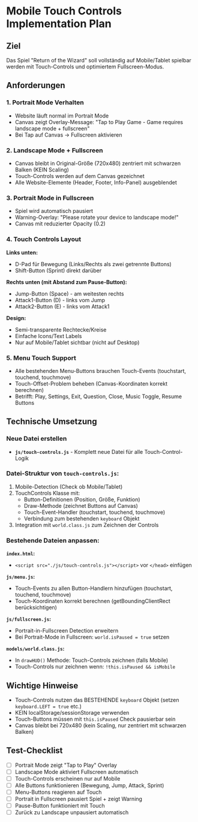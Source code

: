 # Mobile Touch Controls Implementation Plan

## Ziel
Das Spiel "Return of the Wizard" soll vollständig auf Mobile/Tablet spielbar werden mit Touch-Controls und optimiertem Fullscreen-Modus.

## Anforderungen

### 1. Portrait Mode Verhalten
- Website läuft normal im Portrait Mode
- Canvas zeigt Overlay-Message: "Tap to Play Game - Game requires landscape mode + fullscreen"
- Bei Tap auf Canvas → Fullscreen aktivieren

### 2. Landscape Mode + Fullscreen
- Canvas bleibt in Original-Größe (720x480) zentriert mit schwarzen Balken (KEIN Scaling)
- Touch-Controls werden auf dem Canvas gezeichnet
- Alle Website-Elemente (Header, Footer, Info-Panel) ausgeblendet

### 3. Portrait Mode in Fullscreen
- Spiel wird automatisch pausiert
- Warning-Overlay: "Please rotate your device to landscape mode!"
- Canvas mit reduzierter Opacity (0.2)

### 4. Touch Controls Layout

**Links unten:**
- D-Pad für Bewegung (Links/Rechts als zwei getrennte Buttons)
- Shift-Button (Sprint) direkt darüber

**Rechts unten (mit Abstand zum Pause-Button):**
- Jump-Button (Space) - am weitesten rechts
- Attack1-Button (D) - links vom Jump
- Attack2-Button (E) - links vom Attack1

**Design:**
- Semi-transparente Rechtecke/Kreise
- Einfache Icons/Text Labels
- Nur auf Mobile/Tablet sichtbar (nicht auf Desktop)

### 5. Menu Touch Support
- Alle bestehenden Menu-Buttons brauchen Touch-Events (touchstart, touchend, touchmove)
- Touch-Offset-Problem beheben (Canvas-Koordinaten korrekt berechnen)
- Betrifft: Play, Settings, Exit, Question, Close, Music Toggle, Resume Buttons

## Technische Umsetzung

### Neue Datei erstellen
- **`js/touch-controls.js`** - Komplett neue Datei für alle Touch-Control-Logik

### Datei-Struktur von `touch-controls.js`:
1. Mobile-Detection (Check ob Mobile/Tablet)
2. TouchControls Klasse mit:
   - Button-Definitionen (Position, Größe, Funktion)
   - Draw-Methode (zeichnet Buttons auf Canvas)
   - Touch-Event-Handler (touchstart, touchend, touchmove)
   - Verbindung zum bestehenden `keyboard` Objekt
3. Integration mit `world.class.js` zum Zeichnen der Controls

### Bestehende Dateien anpassen:

**`index.html`:**
- `<script src="./js/touch-controls.js"></script>` vor `</head>` einfügen

**`js/menu.js`:**
- Touch-Events zu allen Button-Handlern hinzufügen (touchstart, touchend, touchmove)
- Touch-Koordinaten korrekt berechnen (getBoundingClientRect berücksichtigen)

**`js/fullscreen.js`:**
- Portrait-in-Fullscreen Detection erweitern
- Bei Portrait-Mode in Fullscreen: `world.isPaused = true` setzen

**`models/world.class.js`:**
- In `drawHUD()` Methode: Touch-Controls zeichnen (falls Mobile)
- Touch-Controls nur zeichnen wenn: `!this.isPaused && isMobile`

## Wichtige Hinweise
- Touch-Controls nutzen das BESTEHENDE `keyboard` Objekt (setzen `keyboard.LEFT = true` etc.)
- KEIN localStorage/sessionStorage verwenden
- Touch-Buttons müssen mit `this.isPaused` Check pausierbar sein
- Canvas bleibt bei 720x480 (kein Scaling, nur zentriert mit schwarzen Balken)

## Test-Checklist
- [ ] Portrait Mode zeigt "Tap to Play" Overlay
- [ ] Landscape Mode aktiviert Fullscreen automatisch
- [ ] Touch-Controls erscheinen nur auf Mobile
- [ ] Alle Buttons funktionieren (Bewegung, Jump, Attack, Sprint)
- [ ] Menu-Buttons reagieren auf Touch
- [ ] Portrait in Fullscreen pausiert Spiel + zeigt Warning
- [ ] Pause-Button funktioniert mit Touch
- [ ] Zurück zu Landscape unpausiert automatisch
